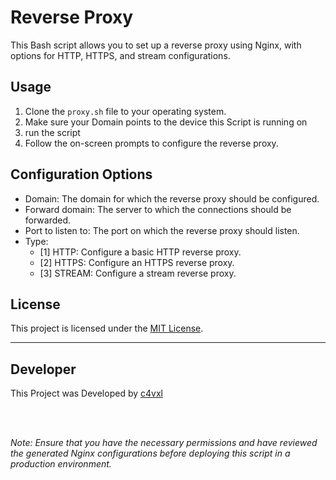 # Reverse Proxy
This Bash script allows you to set up a reverse proxy using Nginx, with options for HTTP, HTTPS, and stream configurations.

## Usage
1. Clone the `proxy.sh` file to your operating system.
2. Make sure your Domain points to the device this Script is running on
3. run the script
4. Follow the on-screen prompts to configure the reverse proxy.

## Configuration Options
- Domain: The domain for which the reverse proxy should be configured.
- Forward domain: The server to which the connections should be forwarded.
- Port to listen to: The port on which the reverse proxy should listen.
- Type:
    - [1] HTTP: Configure a basic HTTP reverse proxy.
    - [2] HTTPS: Configure an HTTPS reverse proxy.
    - [3] STREAM: Configure a stream reverse proxy.



## License

This project is licensed under the [MIT License](LICENSE).

---

## Developer
This Project was Developed by [c4vxl](https://c4vxl.de)

<br><br>

_Note: Ensure that you have the necessary permissions and have reviewed the generated Nginx configurations before deploying this script in a production environment._